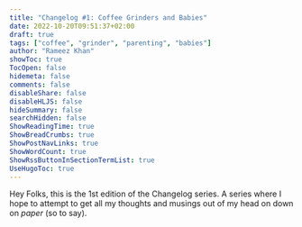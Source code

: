 ```yaml
---
title: "Changelog #1: Coffee Grinders and Babies"
date: 2022-10-20T09:51:37+02:00
draft: true
tags: ["coffee", "grinder", "parenting", "babies"]
author: "Rameez Khan"
showToc: true
TocOpen: false
hidemeta: false
comments: false
disableShare: false
disableHLJS: false
hideSummary: false
searchHidden: false
ShowReadingTime: true
ShowBreadCrumbs: true
ShowPostNavLinks: true
ShowWordCount: true
ShowRssButtonInSectionTermList: true
UseHugoToc: true
---
```


Hey Folks, this is the 1st edition of the Changelog series. A series where I hope to attempt to get all my thoughts and musings out of my head on down on _paper_ (so to say). 


